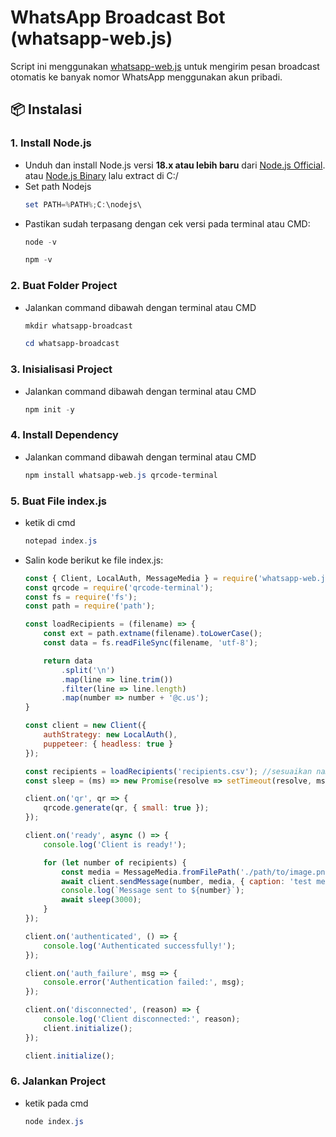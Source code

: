 # WhatsApp Broadcast Bot (whatsapp-web.js)

Script ini menggunakan [whatsapp-web.js](https://github.com/pedroslopez/whatsapp-web.js) untuk mengirim pesan broadcast otomatis ke banyak nomor WhatsApp menggunakan akun pribadi.

## 📦 Instalasi

### 1. Install Node.js

- Unduh dan install Node.js versi **18.x atau lebih baru** dari [Node.js Official](https://nodejs.org/). atau [Node.js Binary](https://nodejs.org/download/release/v22.17.1/) lalu extract di C:/
- Set path Nodejs
    ```powershell
    set PATH=%PATH%;C:\nodejs\
    ```
- Pastikan sudah terpasang dengan cek versi pada terminal atau CMD:
    ```powershell
    node -v
    ```
    ```powershell
    npm -v
    ```

### 2. Buat Folder Project

- Jalankan command dibawah dengan terminal atau CMD
    ```powershell
    mkdir whatsapp-broadcast
    ```
    ```powershell
    cd whatsapp-broadcast
    ```

### 3. Inisialisasi Project

- Jalankan command dibawah dengan terminal atau CMD
    ```powershell
    npm init -y
    ```

### 4. Install Dependency

- Jalankan command dibawah dengan terminal atau CMD
    ```powershell
    npm install whatsapp-web.js qrcode-terminal
    ```

### 5. Buat File index.js
- ketik di cmd
    ```powershell
    notepad index.js
    ```
    
- Salin kode berikut ke file index.js:
    ```js
    const { Client, LocalAuth, MessageMedia } = require('whatsapp-web.js');
    const qrcode = require('qrcode-terminal');
    const fs = require('fs');
    const path = require('path');
    
    const loadRecipients = (filename) => {
        const ext = path.extname(filename).toLowerCase();
        const data = fs.readFileSync(filename, 'utf-8');
    
        return data
            .split('\n')
            .map(line => line.trim())
            .filter(line => line.length)
            .map(number => number + '@c.us');
    }
    
    const client = new Client({
        authStrategy: new LocalAuth(),
        puppeteer: { headless: true }
    });
    
    const recipients = loadRecipients('recipients.csv'); //sesuaikan nama file
    const sleep = (ms) => new Promise(resolve => setTimeout(resolve, ms));
    
    client.on('qr', qr => {
        qrcode.generate(qr, { small: true });
    });
    
    client.on('ready', async () => {
        console.log('Client is ready!');
    
        for (let number of recipients) {
            const media = MessageMedia.fromFilePath('./path/to/image.png');
            await client.sendMessage(number, media, { caption: 'test message from whatsapp-web-developer' }); // Ubah pesan dibagian ini
            console.log(`Message sent to ${number}`);
            await sleep(3000);
        }
    });
    
    client.on('authenticated', () => {
        console.log('Authenticated successfully!');
    });
    
    client.on('auth_failure', msg => {
        console.error('Authentication failed:', msg);
    });
    
    client.on('disconnected', (reason) => {
        console.log('Client disconnected:', reason);
        client.initialize();
    });
    
    client.initialize();
    ```

### 6. Jalankan Project
- ketik pada cmd
    ```powershell
    node index.js
    ```
